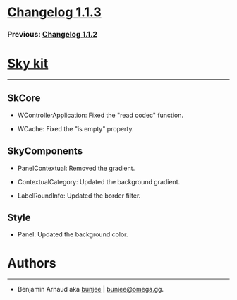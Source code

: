 # [Changelog 1.1.3](http://omega.gg/Sky/changes/1.1.3.html)

### Previous: [Changelog 1.1.2](1.1.2.html)

# [Sky kit](http://omega.gg/Sky)
---

## SkCore

- WControllerApplication: Fixed the "read codec" function.

- WCache: Fixed the "is empty" property.


## SkyComponents

- PanelContextual: Removed the gradient.

- ContextualCategory: Updated the background gradient.

- LabelRoundInfo: Updated the border filter.


## Style

- Panel: Updated the background color.


# Authors
---

- Benjamin Arnaud aka [bunjee](http://bunjee.me) | <bunjee@omega.gg>.
